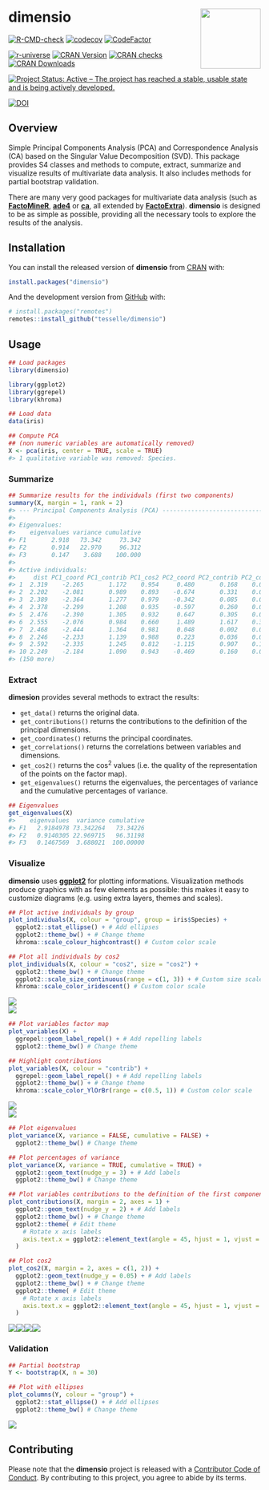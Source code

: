 
<!-- README.md is generated from README.Rmd. Please edit that file -->

# dimensio <img width=120px src="man/figures/logo.png" align="right" />

<!-- badges: start -->

[![R-CMD-check](https://github.com/tesselle/dimensio/workflows/R-CMD-check/badge.svg)](https://github.com/tesselle/dimensio/actions)
[![codecov](https://codecov.io/gh/tesselle/dimensio/branch/main/graph/badge.svg)](https://codecov.io/gh/tesselle/dimensio)
[![CodeFactor](https://www.codefactor.io/repository/github/tesselle/dimensio/badge/main)](https://www.codefactor.io/repository/github/tesselle/dimensio/overview/main)

[![r-universe](https://tesselle.r-universe.dev/badges/dimensio)](https://tesselle.r-universe.dev)
[![CRAN
Version](http://www.r-pkg.org/badges/version/dimensio)](https://cran.r-project.org/package=dimensio)
[![CRAN
checks](https://cranchecks.info/badges/worst/dimensio)](https://cran.r-project.org/web/checks/check_results_dimensio.html)
[![CRAN
Downloads](http://cranlogs.r-pkg.org/badges/dimensio)](https://cran.r-project.org/package=dimensio)

[![Project Status: Active – The project has reached a stable, usable
state and is being actively
developed.](https://www.repostatus.org/badges/latest/active.svg)](https://www.repostatus.org/#active)

[![DOI](https://zenodo.org/badge/DOI/10.5281/zenodo.4478530.svg)](https://doi.org/10.5281/zenodo.4478530)
<!-- badges: end -->

## Overview

Simple Principal Components Analysis (PCA) and Correspondence Analysis
(CA) based on the Singular Value Decomposition (SVD). This package
provides S4 classes and methods to compute, extract, summarize and
visualize results of multivariate data analysis. It also includes
methods for partial bootstrap validation.

There are many very good packages for multivariate data analysis (such
as [**FactoMineR**](http://factominer.free.fr/),
[**ade4**](https://pbil.univ-lyon1.fr/ade4/) or
[**ca**](https://cran.r-project.org/package=ca), all extended by
[**FactoExtra**](https://rpkgs.datanovia.com/factoextra/)). **dimensio**
is designed to be as simple as possible, providing all the necessary
tools to explore the results of the analysis.

## Installation

You can install the released version of **dimensio** from
[CRAN](https://CRAN.R-project.org) with:

``` r
install.packages("dimensio")
```

And the development version from [GitHub](https://github.com/) with:

``` r
# install.packages("remotes")
remotes::install_github("tesselle/dimensio")
```

## Usage

``` r
## Load packages
library(dimensio)

library(ggplot2)
library(ggrepel)
library(khroma)
```

``` r
## Load data
data(iris)

## Compute PCA
## (non numeric variables are automatically removed)
X <- pca(iris, center = TRUE, scale = TRUE)
#> 1 qualitative variable was removed: Species.
```

### Summarize

``` r
## Summarize results for the individuals (first two components)
summary(X, margin = 1, rank = 2)
#> --- Principal Components Analysis (PCA) -----------------------------------------
#> 
#> Eigenvalues:
#>    eigenvalues variance cumulative
#> F1       2.918   73.342     73.342
#> F2       0.914   22.970     96.312
#> F3       0.147    3.688    100.000
#> 
#> Active individuals:
#>     dist PC1_coord PC1_contrib PC1_cos2 PC2_coord PC2_contrib PC2_cos2
#> 1  2.319    -2.265       1.172    0.954     0.480       0.168    0.043
#> 2  2.202    -2.081       0.989    0.893    -0.674       0.331    0.094
#> 3  2.389    -2.364       1.277    0.979    -0.342       0.085    0.020
#> 4  2.378    -2.299       1.208    0.935    -0.597       0.260    0.063
#> 5  2.476    -2.390       1.305    0.932     0.647       0.305    0.068
#> 6  2.555    -2.076       0.984    0.660     1.489       1.617    0.340
#> 7  2.468    -2.444       1.364    0.981     0.048       0.002    0.000
#> 8  2.246    -2.233       1.139    0.988     0.223       0.036    0.010
#> 9  2.592    -2.335       1.245    0.812    -1.115       0.907    0.185
#> 10 2.249    -2.184       1.090    0.943    -0.469       0.160    0.043
#> (150 more)
```

### Extract

**dimesion** provides several methods to extract the results:

-   `get_data()` returns the original data.
-   `get_contributions()` returns the contributions to the definition of
    the principal dimensions.
-   `get_coordinates()` returns the principal coordinates.
-   `get_correlations()` returns the correlations between variables and
    dimensions.
-   `get_cos2()` returns the cos<sup>2</sup> values (i.e. the quality of
    the representation of the points on the factor map).
-   `get_eigenvalues()` returns the eigenvalues, the percentages of
    variance and the cumulative percentages of variance.

``` r
## Eigenvalues
get_eigenvalues(X)
#>    eigenvalues  variance cumulative
#> F1   2.9184978 73.342264   73.34226
#> F2   0.9140305 22.969715   96.31198
#> F3   0.1467569  3.688021  100.00000
```

### Visualize

**dimensio** uses [**ggplot2**](https://github.com/tidyverse/ggplot2)
for plotting informations. Visualization methods produce graphics with
as few elements as possible: this makes it easy to customize diagrams
(e.g. using extra layers, themes and scales).

``` r
## Plot active individuals by group
plot_individuals(X, colour = "group", group = iris$Species) +
  ggplot2::stat_ellipse() + # Add ellipses
  ggplot2::theme_bw() + # Change theme
  khroma::scale_colour_highcontrast() # Custom color scale

## Plot all individuals by cos2
plot_individuals(X, colour = "cos2", size = "cos2") +
  ggplot2::theme_bw() + # Change theme
  ggplot2::scale_size_continuous(range = c(1, 3)) + # Custom size scale
  khroma::scale_color_iridescent() # Custom color scale
```

<img src="man/figures/README-plot-ind-1.png" style="display: block; margin: auto;" /><img src="man/figures/README-plot-ind-2.png" style="display: block; margin: auto;" />

``` r
## Plot variables factor map
plot_variables(X) +
  ggrepel::geom_label_repel() + # Add repelling labels
  ggplot2::theme_bw() # Change theme

## Highlight contributions
plot_variables(X, colour = "contrib") +
  ggrepel::geom_label_repel() + # Add repelling labels
  ggplot2::theme_bw() + # Change theme
  khroma::scale_color_YlOrBr(range = c(0.5, 1)) # Custom color scale
```

<img src="man/figures/README-plot-var-1.png" style="display: block; margin: auto;" /><img src="man/figures/README-plot-var-2.png" style="display: block; margin: auto;" />

``` r
## Plot eigenvalues
plot_variance(X, variance = FALSE, cumulative = FALSE) +
  ggplot2::theme_bw() # Change theme

## Plot percentages of variance
plot_variance(X, variance = TRUE, cumulative = TRUE) +
  ggplot2::geom_text(nudge_y = 3) + # Add labels
  ggplot2::theme_bw() # Change theme

## Plot variables contributions to the definition of the first component
plot_contributions(X, margin = 2, axes = 1) +
  ggplot2::geom_text(nudge_y = 2) + # Add labels
  ggplot2::theme_bw() + # Change theme
  ggplot2::theme( # Edit theme
    # Rotate x axis labels
    axis.text.x = ggplot2::element_text(angle = 45, hjust = 1, vjust = 1)
  )

## Plot cos2
plot_cos2(X, margin = 2, axes = c(1, 2)) +
  ggplot2::geom_text(nudge_y = 0.05) + # Add labels
  ggplot2::theme_bw() + # Change theme
  ggplot2::theme( # Edit theme
    # Rotate x axis labels
    axis.text.x = ggplot2::element_text(angle = 45, hjust = 1, vjust = 1)
  )
```

![](man/figures/README-plot-eig-1.png)![](man/figures/README-plot-eig-2.png)![](man/figures/README-plot-eig-3.png)![](man/figures/README-plot-eig-4.png)

### Validation

``` r
## Partial bootstrap
Y <- bootstrap(X, n = 30)

## Plot with ellipses
plot_columns(Y, colour = "group") +
  ggplot2::stat_ellipse() + # Add ellipses
  ggplot2::theme_bw() # Change theme
```

<img src="man/figures/README-plot-valid-1.png" style="display: block; margin: auto;" />

## Contributing

Please note that the **dimensio** project is released with a
[Contributor Code of Conduct](https://www.tesselle.org/conduct.html). By
contributing to this project, you agree to abide by its terms.
